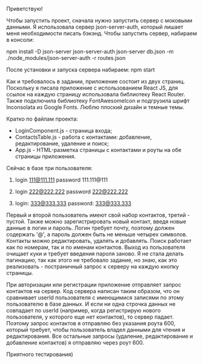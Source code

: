 Приветствую!

Чтобы запустить проект, сначала нужно запустить сервер с моковыми данными. Я использовала сервер json-server-auth, который 
лишает меня необходимости писать бэкэнд. Чтобы запустить сервер, набираем в консоли:

npm install -D json-server json-server-auth
json-server db.json -m ./node_modules/json-server-auth -r routes.json

После установки и запуска сервера набираем:
npm start

Как и требовалось в задании, приложение состоит из двух страниц. Поскольку я писала приложение с использованием React JS, 
для ссылок на каждую страницу использовала библиотеку React Router. Также подключила библиотеку FontAwesomeIcon и подгрузила
шрифт Inconsolata из  Google Fonts. Люблю плоский дизайн и темные темы. 

Кратко по файлам проекта:
- LoginComponent.js - страница входа;
- ContactsTable.js - работа с контактами: добавление, редактирование, удаление и поиск;
- App.js - HTML-разметка страницы с контактами и роуты на обе страницы приложения. 

Сейчас в базе три пользователя:

1)  login 111@111.111
    password 111.111@111

2)  login 222@222.222
    password 222@222.222

3)  login: 333@333.333
    password: 333@333.333

Первый и второй пользователь имеют свой набор контактов, третий - пустой. Также можно зарегистрировать новый контакт, введя новые данные в логин и пароль.  Логин требует почту, поэтому должен содержать '@', а пароль должен быть не меньше четырех символов. 
Контакты можно редактировать, удалять и добавлять. Поиск работает как по номерам, так и по именам контактов. Выход из пользователя
очищает куки и требует введения пароля заново. Я не стала делать пагинацию, так как этого не требовало задание, но знаю, как это
реализовать - постраничный запрос к серверу на каждую кнопку страницы. 

При авторизации или регистрации приложение отправляет запрос контактов на сервер. Код сервера написан таким образом, что он сравнивает
userId пользователя с имеющимися записями по этому пользователю в базе данных. И если ни одна строчка данных не совпадает по userId (например, когда регистрирую нового пользователя, у которого еще нет контактов), то сервер падает. Поэтому запрос контактов я отправляю без указания роута 600, который требует, чтобы пользователь владел данными для чтения и редактирования. Все остальные запросы (удаление, редактирование и добавление контактов) я отправляю через роут 600. 

Приятного тестирования)
